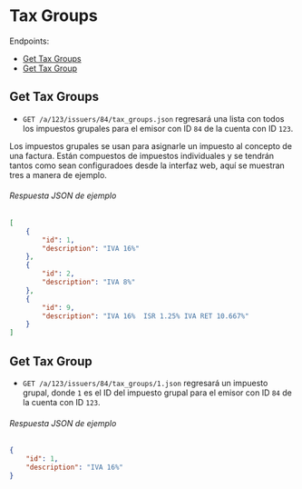 
Tax Groups
==========

Endpoints:

- [Get Tax Groups](#get-tax-groups)
- [Get Tax Group](#get-tax-group)


Get Tax Groups
--------------

* `GET /a/123/issuers/84/tax_groups.json` regresará una lista con todos los impuestos grupales para el emisor con ID `84` de la cuenta con ID `123`.

Los impuestos grupales se usan para asignarle un impuesto al concepto de una factura. Están compuestos de impuestos individuales y se tendrán tantos como sean configuradoes desde la interfaz web, aquí se muestran tres a manera de ejemplo.


###### Respuesta JSON de ejemplo
```json
[
    {
        "id": 1,
        "description": "IVA 16%"
    },
    {
        "id": 2,
        "description": "IVA 8%"
    },
    {
        "id": 9,
        "description": "IVA 16%  ISR 1.25% IVA RET 10.667%"
    }
]
```

Get Tax Group
-------------

* `GET /a/123/issuers/84/tax_groups/1.json` regresará un impuesto grupal, donde `1` es el ID del impuesto grupal para el emisor con ID `84` de la cuenta con ID `123`.


###### Respuesta JSON de ejemplo
```json
{
    "id": 1,
    "description": "IVA 16%"
}
```